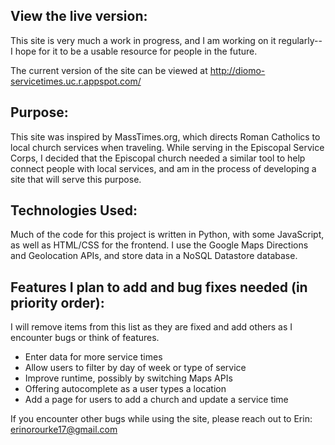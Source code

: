 ## View the live version:

This site is very much a work in progress, and I am working on it regularly-- I hope for it to be a usable resource for people in the future.

The current version of the site can be viewed at http://diomo-servicetimes.uc.r.appspot.com/

## Purpose:

This site was inspired by MassTimes.org, which directs Roman Catholics to local church services when traveling. While serving in the Episcopal Service Corps, I decided that the Episcopal church needed a similar tool to help connect people with local services, and am in the process of developing a site that will serve this purpose.

## Technologies Used:

Much of the code for this project is written in Python, with some JavaScript, as well as HTML/CSS for the frontend. I use the Google Maps Directions and Geolocation APIs, and store data in a NoSQL Datastore database.

## Features I plan to add and bug fixes needed (in priority order):

I will remove items from this list as they are fixed and add others as I encounter bugs or think of features.

* Enter data for more service times
* Allow users to filter by day of week or type of service
* Improve runtime, possibly by switching Maps APIs
* Offering autocomplete as a user types a location
* Add a page for users to add a church and update a service time

If you encounter other bugs while using the site, please reach out to Erin: erinorourke17@gmail.com
